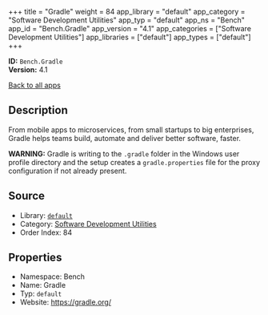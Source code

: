 ﻿+++
title = "Gradle"
weight = 84
app_library = "default"
app_category = "Software Development Utilities"
app_typ = "default"
app_ns = "Bench"
app_id = "Bench.Gradle"
app_version = "4.1"
app_categories = ["Software Development Utilities"]
app_libraries = ["default"]
app_types = ["default"]
+++

**ID:** `Bench.Gradle`  
**Version:** 4.1  
<!--more-->

[Back to all apps](/apps/)

## Description
From mobile apps to microservices, from small startups to big enterprises, Gradle helps teams build, automate and deliver better software, faster. 

**WARNING:**
Gradle is writing to the `.gradle` folder in the Windows user profile directory and the setup creates a `gradle.properties` file for the proxy configuration if not already present.

## Source

* Library: [`default`](/app_libraries/default)
* Category: [Software Development Utilities](/app_categories/software-development-utilities)
* Order Index: 84

## Properties

* Namespace: Bench
* Name: Gradle
* Typ: `default`
* Website: <https://gradle.org/>

